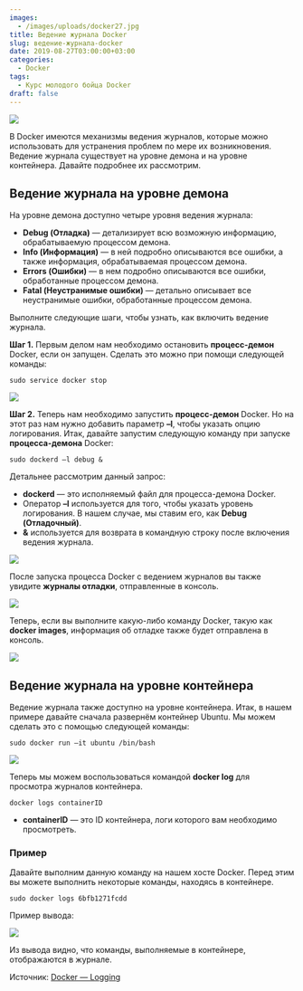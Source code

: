 ```yaml
---
images:
  - /images/uploads/docker27.jpg
title: Ведение журнала Docker
slug: ведение-журнала-docker
date: 2019-08-27T03:00:00+03:00
categories:
  - Docker
tags:
  - Курс молодого бойца Docker
draft: false
---
```


![](/images/uploads/docker27.jpg)

В Docker имеются механизмы ведения журналов, которые можно использовать для устранения проблем по мере их возникновения.
Ведение журнала существует на уровне демона и на уровне контейнера. Давайте подробнее их рассмотрим.

## Ведение журнала на уровне демона

На уровне демона доступно четыре уровня ведения журнала:

- **Debug (Отладка)** — детализирует всю возможную информацию, обрабатываемую процессом демона.
- **Info (Информация)** — в ней подробно описываются все ошибки, а также информация, обрабатываемая процессом демона.
- **Errors (Ошибки)** — в нем подробно описываются все ошибки, обработанные процессом демона.
- **Fatal (Неустранимые ошибки)** — детально описывает все неустранимые ошибки, обработанные процессом демона.

Выполните следующие шаги, чтобы узнать, как включить ведение журнала.

**Шаг 1.** Первым делом нам необходимо остановить **процесс-демон** Docker, если он запущен. Сделать это можно при помощи
следующей команды:

```
sudo service docker stop
```

![](https://i.imgur.com/D7XccLT.jpg)

**Шаг 2.** Теперь нам необходимо запустить **процесс-демон** Docker. Но на этот раз нам нужно добавить параметр **–l**,
чтобы указать опцию логирования. Итак, давайте запустим следующую команду при запуске **процесса-демона** Docker:

```
sudo dockerd –l debug &
```

Детальнее рассмотрим данный запрос:

- **dockerd** — это исполняемый файл для процесса-демона Docker.
- Оператор **–l** используется для того, чтобы указать уровень логирования. В нашем случае, мы ставим его, как **Debug (Отладочный)**.
- **&** используется для возврата в командную строку после включения ведения журнала.

![](https://i.imgur.com/3Kv2SVt.jpg)

После запуска процесса Docker с ведением журналов вы также увидите **журналы отладки**, отправленные в консоль.

![](https://i.imgur.com/sk2i3vF.jpg)

Теперь, если вы выполните какую-либо команду Docker, такую как **docker images**, информация об отладке также будет
отправлена в консоль.

![](https://i.imgur.com/9FCHmk9.jpg)

## Ведение журнала на уровне контейнера

Ведение журнала также доступно на уровне контейнера. Итак, в нашем примере давайте сначала развернём контейнер Ubuntu.
Мы можем сделать это с помощью следующей команды:

```
sudo docker run –it ubuntu /bin/bash
```

![](https://i.imgur.com/KxpLCHm.jpg)

Теперь мы можем воспользоваться командой **docker log** для просмотра журналов контейнера.

```
docker logs containerID
```

- **containerID** — это ID контейнера, логи которого вам необходимо просмотреть.

### Пример

Давайте выполним данную команду на нашем хосте Docker. Перед этим вы можете выполнить некоторые команды, находясь в контейнере.

```
sudo docker logs 6bfb1271fcdd
```

Пример вывода:

![](https://i.imgur.com/zKISQy1.jpg)

Из вывода видно, что команды, выполняемые в контейнере, отображаются в журнале.

Источник: [Docker — Logging](https://www.tutorialspoint.com/docker/docker_logging.htm)
